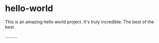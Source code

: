# hello-world

This is an amazing hello world project. It's truly incredible. The best of the best.

..........
